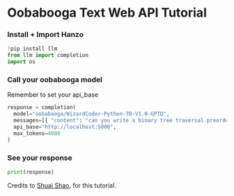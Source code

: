 # Oobabooga Text Web API Tutorial

### Install + Import Hanzo 
```python 
!pip install llm
from llm import completion 
import os
```

### Call your oobabooga model
Remember to set your api_base
```python
response = completion(
  model="oobabooga/WizardCoder-Python-7B-V1.0-GPTQ",
  messages=[{ "content": "can you write a binary tree traversal preorder","role": "user"}], 
  api_base="http://localhost:5000",
  max_tokens=4000
)
```

### See your response 
```python 
print(response)
```

Credits to [Shuai Shao](https://www.linkedin.com/in/shuai-sh/), for this tutorial. 